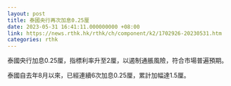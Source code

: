 ```yaml
---
layout: post
title: 泰國央行再次加息0.25厘
date: 2023-05-31 16:41:11.000000000 +08:00
link: https://news.rthk.hk/rthk/ch/component/k2/1702926-20230531.htm
categories: rthk
---
```


泰國央行加息0.25厘，指標利率升至2厘，以遏制通脹風險，符合市場普遍預期。

泰國自去年8月以來，已經連續6次加息0.25厘，累計加幅達1.5厘。
